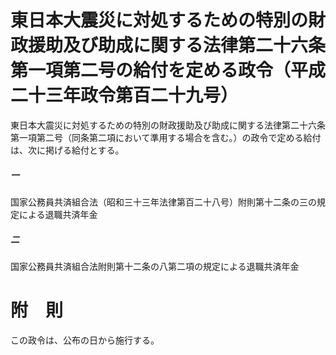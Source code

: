 # 東日本大震災に対処するための特別の財政援助及び助成に関する法律第二十六条第一項第二号の給付を定める政令（平成二十三年政令第百二十九号）
東日本大震災に対処するための特別の財政援助及び助成に関する法律第二十六条第一項第二号（同条第二項において準用する場合を含む。）の政令で定める給付は、次に掲げる給付とする。
##### 一
国家公務員共済組合法（昭和三十三年法律第百二十八号）附則第十二条の三の規定による退職共済年金
##### 二
国家公務員共済組合法附則第十二条の八第二項の規定による退職共済年金
# 附　則
この政令は、公布の日から施行する。

